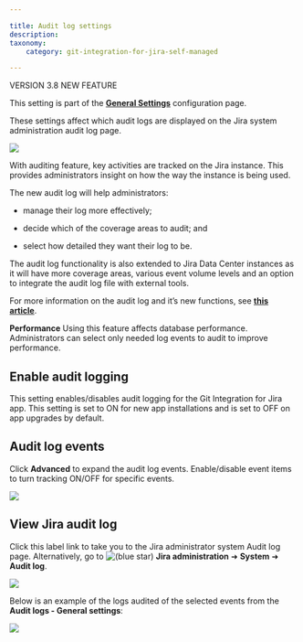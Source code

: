 ```yaml
---

title: Audit log settings
description:
taxonomy:
    category: git-integration-for-jira-self-managed

---
```

VERSION 3.8 NEW FEATURE

This setting is part of the [**General Settings**](/git-integration-for-jira-self-managed/General-Settings) configuration page.


These settings affect which audit logs are displayed on the Jira system administration audit log page.

![](https://bigbrassband.atlassian.net/wiki/download/thumbnails/1207828866/gitserver-gencfg-audit-log.png?version=1&modificationDate=1647771827039&cacheVersion=1&api=v2&width=557&height=108)

With auditing feature, key activities are tracked on the Jira instance. This provides administrators insight on how the way the instance is being used.

The new audit log will help administrators:

*   manage their log more effectively;

*   decide which of the coverage areas to audit; and

*   select how detailed they want their log to be.


The audit log functionality is also extended to Jira Data Center instances as it will have more coverage areas, various event volume levels and an option to integrate the audit log file with external tools.

For more information on the audit log and it’s new functions, see [**this article**](https://confluence.atlassian.com/jiracore/audit-log-improvements-989762528.html).

**Performance**
Using this feature affects database performance. Administrators can select only needed log events to audit to improve performance.

## Enable audit logging

This setting enables/disables audit logging for the Git Integration for Jira app. This setting is set to ON for new app installations and is set to OFF on app upgrades by default.

## Audit log events

Click **Advanced** to expand the audit log events. Enable/disable event items to turn tracking ON/OFF for specific events.

![](https://bigbrassband.atlassian.net/wiki/download/attachments/1207828866/jira-server-gencfg-audit-log-advanced.png?version=1&modificationDate=1613126222038&cacheVersion=1&api=v2)

## View Jira audit log

Click this label link to take you to the Jira administrator system Audit log page. Alternatively, go to ![(blue star)](/wiki/s/-1639011364/6452/8b4898d3c114827e64ec143b4fa79bb76a6cfa5b/_/images/icons/emoticons/star_blue.png) **Jira administration** ➜ **System** ➜ **Audit log**.

![](https://bigbrassband.atlassian.net/wiki/download/attachments/1207828866/jira-server-audit-log-navigation.png?version=1&modificationDate=1613126221574&cacheVersion=1&api=v2)

Below is an example of the logs audited of the selected events from the **Audit logs - General settings**:

![](https://bigbrassband.atlassian.net/wiki/download/attachments/1207828866/jira-audit-log-example.png?version=1&modificationDate=1613126221815&cacheVersion=1&api=v2)

